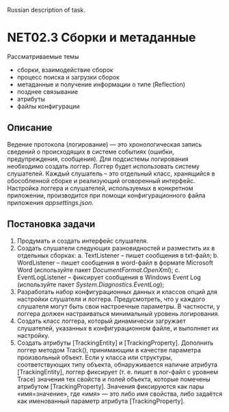 Russian description of task.
# NET02.3 Сборки и метаданные
Рассматриваемые темы
* сборки, взаимодействие сборок
* процесс поиска и загрузки сборок
* метаданные и получение информации о типе (Reflection)
* позднее связывание
* атрибуты
* файлы конфигурации

## Описание
Ведение протокола (логирование) — это хронологическая запись сведений о происходящих в системе событиях (ошибки, предупреждения, сообщения). Для подсистемы логирования необходимо создать логгер. Логгер будет использовать систему слушателей. Каждый слушатель – это отдельный класс, хранящийся в обособленной сборке и реализующий оговоренный интерфейс. Настройка логгера и слушателей, используемых в конкретном приложении, производится при помощи конфигурационного файла приложения _appsettings.json_.
## Постановка задачи
  1. Продумать и создать интерфейс слушателя.
  1. Создать слушатели следующих разновидностей и разместить их в отдельных сборках:
      a. TextListener – пишет сообщения в txt-файл;
      b. WordListener – пишет сообщения в word-файл в формате Microsoft Word (используйте пакет _DocumentFormat.OpenXml_);
      c. EventLogListener – фиксирует сообщения в Windows Event Log (используйте пакет _System.Diagnostics.EventLog_);
  1. Разработать набор конфигурационных данных и классов опций для настройки слушателя и логгера. Предусмотреть, что у каждого слушателя могут быть свои настроечные параметры. В частности, у логгера должен настраиваться минимальный уровень логирования.
  1. Создать класс логгера, который динамически загружает слушателей, указанных в конфигурационном файле, и выполняет их настройку.
  1. Создать атрибуты [TrackingEntity] и [TrackingProperty]. Дополнить логгер методом Track(), принимающим в качестве параметра произвольный объект. Если у класса или структуры, соответствующих типу объекта, обнаруживается наличие атрибута [TrackingEntity], логгер фиксирует (т. е. пишет в лог-файл с уровнем Trace) значения тех свойств и полей объекта, которые помечены атрибутом [TrackingProperty]. Значения фиксируются как пары «имя=значение», где «имя» — это либо имя свойства, либо задаётся как именованный параметр атрибута [TrackingProperty].
